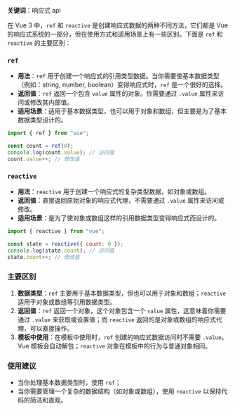 **关键词**：响应式 api

在 Vue 3 中，`ref` 和 `reactive` 是创建响应式数据的两种不同方法，它们都是 Vue 的响应式系统的一部分，但在使用方式和适用场景上有一些区别。下面是 `ref` 和 `reactive` 的主要区别：

### `ref`

- **用法**：`ref` 用于创建一个响应式的引用类型数据。当你需要使基本数据类型（例如：string, number, boolean）变得响应式时，`ref` 是一个很好的选择。
- **返回值**：`ref` 返回一个包含 `value` 属性的对象。你需要通过 `.value` 属性来访问或修改其内部值。
- **适用场景**：适用于基本数据类型，也可以用于对象和数组，但主要是为了基本数据类型设计的。

```javascript
import { ref } from "vue";

const count = ref(0);
console.log(count.value); // 访问值
count.value++; // 修改值
```

### `reactive`

- **用法**：`reactive` 用于创建一个响应式的复杂类型数据，如对象或数组。
- **返回值**：直接返回原始对象的响应式代理，不需要通过 `.value` 属性来访问或修改。
- **适用场景**：是为了使对象或数组这样的引用数据类型变得响应式而设计的。

```javascript
import { reactive } from "vue";

const state = reactive({ count: 0 });
console.log(state.count); // 访问值
state.count++; // 修改值
```

### 主要区别

1. **数据类型**：`ref` 主要用于基本数据类型，但也可以用于对象和数组；`reactive` 适用于对象或数组等引用数据类型。
2. **返回值**：`ref` 返回一个对象，这个对象包含一个 `value` 属性，这意味着你需要通过 `.value` 来获取或设置值；而 `reactive` 返回的是对象或数组的响应式代理，可以直接操作。
3. **模板中使用**：在模板中使用时，`ref` 创建的响应式数据访问时不需要 `.value`，Vue 模板会自动解包；`reactive` 对象在模板中的行为与普通对象相同。

### 使用建议

- 当你处理基本数据类型时，使用 `ref`；
- 当你需要管理一个复杂的数据结构（如对象或数组），使用 `reactive` 以保持代码的简洁和直观。
